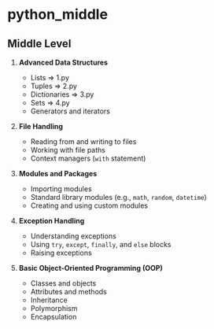 # python_middle


## Middle Level
1. **Advanced Data Structures**
   - Lists => 1.py
   - Tuples => 2.py
   - Dictionaries => 3.py
   - Sets => 4.py
   - Generators and iterators

2. **File Handling**
   - Reading from and writing to files
   - Working with file paths
   - Context managers (`with` statement)

3. **Modules and Packages**
   - Importing modules
   - Standard library modules (e.g., `math`, `random`, `datetime`)
   - Creating and using custom modules

4. **Exception Handling**
   - Understanding exceptions
   - Using `try`, `except`, `finally`, and `else` blocks
   - Raising exceptions

5. **Basic Object-Oriented Programming (OOP)**
   - Classes and objects
   - Attributes and methods
   - Inheritance
   - Polymorphism
   - Encapsulation
